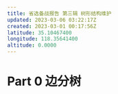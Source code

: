 ```yaml
---
title: 省选备战报告 第三辑 树形结构维护
updated: 2023-03-06 03:22:17Z
created: 2023-03-01 00:17:56Z
latitude: 35.10467400
longitude: 118.35641400
altitude: 0.0000
---
```


# Part 0 边分树






